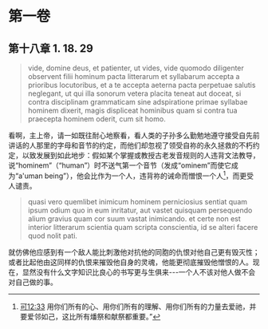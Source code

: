 # 第一卷
## 第十八章 1. 18. 29

> vide, domine deus, et patienter, ut vides, vide quomodo diligenter observent filii hominum pacta litterarum et syllabarum accepta a prioribus locutoribus, et a te accepta aeterna pacta perpetuae salutis neglegant, ut qui illa sonorum vetera placita teneat aut doceat, si contra disciplinam grammaticam sine adspiratione primae syllabae hominem dixerit, magis displiceat hominibus quam si contra tua praecepta hominem oderit, cum sit homo.

看啊，主上帝，请一如既往耐心地察看，看人类的子孙多么勤勉地遵守接受自先前讲话的人那里的字母和音节的约定，而他们却忽视了领受自祢的永久拯救的不朽约定，以致发展到如此地步：假如某个掌握或教授古老发音规则的人违背文法教导，说“hominem”（“human”）时不送气第一个音节（发成“ominem”而使它成为“a'uman being”），他会比作为一个人，违背祢的诫命而憎恨一个人[^1]，而更受人谴责。

[^1]: [可12:33](https://biblehub.com/mark/12-33.htm) 用你们所有的心、用你们所有的理解、用你们所有的力量去爱祂，并要爱邻如己，这比所有燔祭和献祭都重要。”

> quasi vero quemlibet inimicum hominem perniciosius sentiat quam ipsum odium quo in eum inritatur, aut vastet quisquam persequendo alium gravius quam cor suum vastat inimicando. et certe non est interior litterarum scientia quam scripta conscientia, id se alteri facere quod nolit pati.

就仿佛他应感到有一个敌人能比刺激他对抗他的同胞的仇恨对他自己更有毁灭性；或者比起他由这同样的仇恨来摧毁他自身的灵魂，他能更彻底摧毁他憎恨的人。现在，显然没有什么文字知识比良心的书写更与生俱来---一个人不该对他人做不会对自己做的事。